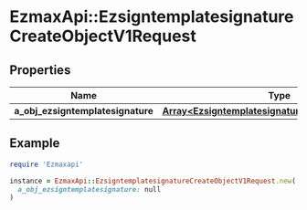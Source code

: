 # EzmaxApi::EzsigntemplatesignatureCreateObjectV1Request

## Properties

| Name | Type | Description | Notes |
| ---- | ---- | ----------- | ----- |
| **a_obj_ezsigntemplatesignature** | [**Array&lt;EzsigntemplatesignatureRequestCompound&gt;**](EzsigntemplatesignatureRequestCompound.md) |  |  |

## Example

```ruby
require 'Ezmaxapi'

instance = EzmaxApi::EzsigntemplatesignatureCreateObjectV1Request.new(
  a_obj_ezsigntemplatesignature: null
)
```

